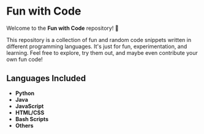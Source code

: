 # Fun with Code

Welcome to the **Fun with Code** repository! 🎉

This repository is a collection of fun and random code snippets written in different programming languages. It's just for fun, experimentation, and learning. Feel free to explore, try them out, and maybe even contribute your own fun code!

## Languages Included

- **Python**
- **Java**
- **JavaScript**
- **HTML/CSS**
- **Bash Scripts**
- **Others**

